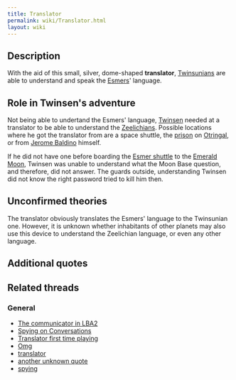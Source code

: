 ```yaml
---
title: Translator
permalink: wiki/Translator.html
layout: wiki
---
```


## Description

With the aid of this small, silver, dome-shaped **translator**,
[Twinsunians](Twinsun "wikilink") are able to understand and speak the
[Esmers](Esmer "wikilink")' language.

## Role in Twinsen's adventure

Not being able to undertand the Esmers' language,
[Twinsen](Twinsen "wikilink") needed at a translator to be able to
understand the [Zeelichians](Zeelich "wikilink"). Possible locations
where he got the translator from are a space shuttle, the
[prison](Otringal_prison "wikilink") on [Otringal](Otringal "wikilink"),
or from [Jerome Baldino](Jerome_Baldino "wikilink") himself.

If he did not have one before boarding the [Esmer
shuttle](Esmer_shuttle "wikilink") to the [Emerald
Moon](Emerald_Moon "wikilink"), Twinsen was unable to understand what
the Moon Base question, and therefore, did not answer. The guards
outside, understanding Twinsen did not know the right password tried to
kill him then.

## Unconfirmed theories

The translator obviously translates the Esmers' language to the
Twinsunian one. However, it is unknown whether inhabitants of other
planets may also use this device to understand the Zeelichian language,
or even any other language.

## Additional quotes

## Related threads

### General

- [The communicator in
  LBA2](https://forum.magicball.net/showthread.php?t=5305)
- [Spying on
  Conversations](https://forum.magicball.net/showthread.php?t=6467)
- [Translator first time
  playing](https://forum.magicball.net/showthread.php?t=5927)
- [Omg](https://forum.magicball.net/showthread.php?t=2398)
- [translator](https://forum.magicball.net/showthread.php?t=1981)
- [another unknown
  quote](https://forum.magicball.net/showthread.php?t=741)
- [spying](https://forum.magicball.net/showthread.php?t=547)
